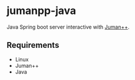 # jumanpp-java
Java Spring boot server interactive with [Juman++](https://github.com/ku-nlp/jumanpp).

## Requirements
* Linux
* Juman++
* Java
